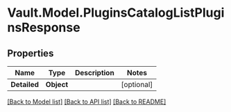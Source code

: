 # Vault.Model.PluginsCatalogListPluginsResponse

## Properties

Name | Type | Description | Notes
------------ | ------------- | ------------- | -------------
**Detailed** | **Object** |  | [optional] 

[[Back to Model list]](../README.md#documentation-for-models) [[Back to API list]](../README.md#documentation-for-api-endpoints) [[Back to README]](../README.md)

